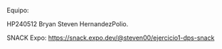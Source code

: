 Equipo:


HP240512 Bryan Steven HernandezPolio.

SNACK Expo:
https://snack.expo.dev/@steven00/ejercicio1-dps-snack
